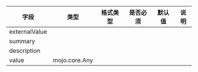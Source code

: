 | 字段 | 类型 | 格式类型 | 是否必须 | 默认值 | 说明 |
|---|---|---|---|---|---|
| externalValue |  |  |  |  |
| summary |  |  |  |  |
| description |  |  |  |  |
| value | mojo.core.Any |  |  |  |
